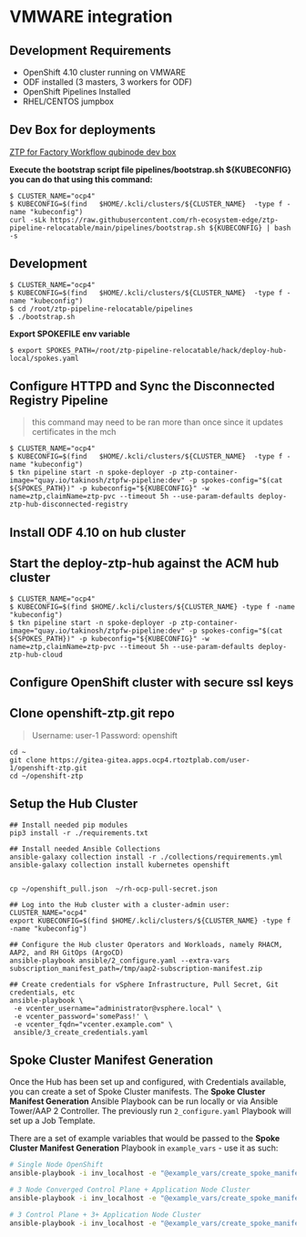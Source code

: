 # VMWARE integration

## Development Requirements 
* OpenShift 4.10 cluster running on VMWARE
* ODF installed (3 masters, 3 workers for ODF)
* OpenShift Pipelines Installed
* RHEL/CENTOS jumpbox

## Dev Box for deployments
[ZTP for Factory Workflow qubinode dev box](https://gist.github.com/tosin2013/3b99a883078025de1a5327d532bf2cae)

**Execute the bootstrap script file pipelines/bootstrap.sh ${KUBECONFIG} you can do that using this command:**
```
$ CLUSTER_NAME="ocp4"
$ KUBECONFIG=$(find   $HOME/.kcli/clusters/${CLUSTER_NAME}  -type f -name "kubeconfig")
curl -sLk https://raw.githubusercontent.com/rh-ecosystem-edge/ztp-pipeline-relocatable/main/pipelines/bootstrap.sh ${KUBECONFIG} | bash -s
```

## Development
```
$ CLUSTER_NAME="ocp4"
$ KUBECONFIG=$(find   $HOME/.kcli/clusters/${CLUSTER_NAME}  -type f -name "kubeconfig")
$ cd /root/ztp-pipeline-relocatable/pipelines
$ ./bootstrap.sh
```

**Export SPOKEFILE env variable**
```
$ export SPOKES_PATH=/root/ztp-pipeline-relocatable/hack/deploy-hub-local/spokes.yaml
```

## Configure HTTPD and Sync the Disconnected Registry Pipeline 
> this command may need to be ran more than once since it updates certificates in the mch
```
$ CLUSTER_NAME="ocp4"
$ KUBECONFIG=$(find   $HOME/.kcli/clusters/${CLUSTER_NAME}  -type f -name "kubeconfig")
$ tkn pipeline start -n spoke-deployer -p ztp-container-image="quay.io/takinosh/ztpfw-pipeline:dev" -p spokes-config="$(cat ${SPOKES_PATH})" -p kubeconfig="${KUBECONFIG}" -w name=ztp,claimName=ztp-pvc --timeout 5h --use-param-defaults deploy-ztp-hub-disconnected-registry
```

## Install ODF 4.10 on hub cluster 

## Start the deploy-ztp-hub against the ACM hub cluster
```
$ CLUSTER_NAME="ocp4"
$ KUBECONFIG=$(find $HOME/.kcli/clusters/${CLUSTER_NAME} -type f -name "kubeconfig")
$ tkn pipeline start -n spoke-deployer -p ztp-container-image="quay.io/takinosh/ztpfw-pipeline:dev" -p spokes-config="$(cat ${SPOKES_PATH})" -p kubeconfig="${KUBECONFIG}" -w name=ztp,claimName=ztp-pvc --timeout 5h --use-param-defaults deploy-ztp-hub-cloud
```

## Configure OpenShift cluster with secure ssl keys

## Clone openshift-ztp.git repo
> Username: user-1
> Password: openshift
```
cd ~
git clone https://gitea-gitea.apps.ocp4.rtoztplab.com/user-1/openshift-ztp.git
cd ~/openshift-ztp
```

## Setup the Hub Cluster
```
## Install needed pip modules
pip3 install -r ./requirements.txt

## Install needed Ansible Collections
ansible-galaxy collection install -r ./collections/requirements.yml
ansible-galaxy collection install kubernetes openshift


cp ~/openshift_pull.json  ~/rh-ocp-pull-secret.json

## Log into the Hub cluster with a cluster-admin user:
CLUSTER_NAME="ocp4"
export KUBECONFIG=$(find $HOME/.kcli/clusters/${CLUSTER_NAME} -type f -name "kubeconfig")

## Configure the Hub cluster Operators and Workloads, namely RHACM, AAP2, and RH GitOps (ArgoCD)
ansible-playbook ansible/2_configure.yaml --extra-vars subscription_manifest_path=/tmp/aap2-subscription-manifest.zip

## Create credentials for vSphere Infrastructure, Pull Secret, Git credentials, etc
ansible-playbook \
 -e vcenter_username="administrator@vsphere.local" \
 -e vcenter_password='somePass!' \
 -e vcenter_fqdn="vcenter.example.com" \
 ansible/3_create_credentials.yaml
```

## Spoke Cluster Manifest Generation

Once the Hub has been set up and configured, with Credentials available, you can create a set of Spoke Cluster manifests.  The **Spoke Cluster Manifest Generation** Ansible Playbook can be run locally or via Ansible Tower/AAP 2 Controller.  The previously run `2_configure.yaml` Playbook will set up a Job Template.

There are a set of example variables that would be passed to the **Spoke Cluster Manifest Generation** Playbook in `example_vars` - use it as such:

```bash
# Single Node OpenShift
ansible-playbook -i inv_localhost -e "@example_vars/create_spoke_manifests-singleNode.yaml" create_spoke_manifests.yml

# 3 Node Converged Control Plane + Application Node Cluster
ansible-playbook -i inv_localhost -e "@example_vars/create_spoke_manifests-3nodeConverged.yaml" create_spoke_manifests.yml

# 3 Control Plane + 3+ Application Node Cluster
ansible-playbook -i inv_localhost -e "@example_vars/create_spoke_manifests-haCluster.yaml" create_spoke_manifests.yml
```